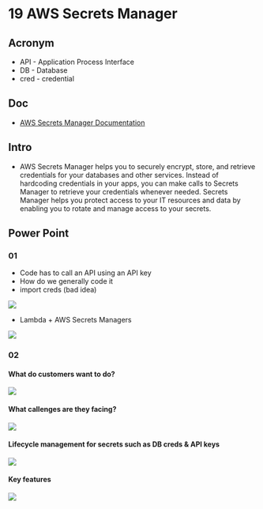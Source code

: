 # 19 AWS Secrets Manager

## Acronym
* API - Application Process Interface
* DB - Database
* cred - credential

## Doc
* [AWS Secrets Manager Documentation](https://docs.aws.amazon.com/secretsmanager/)

## Intro
* AWS Secrets Manager helps you to securely encrypt, store, and retrieve credentials
  for your databases and other services. Instead of hardcoding credentials in your
  apps, you can make calls to Secrets Manager to retrieve your credentials whenever
  needed. Secrets Manager helps you protect access to your IT resources and data by
  enabling you to rotate and manage access to your secrets. 
  
## Power Point
### 01
* Code has to call an API using an API key
* How do we generally code it
* import creds (bad idea) 

[<img src="https://i.imgur.com/PD4AUOG.png">](https://i.imgur.com/PD4AUOG.png)

* Lambda + AWS Secrets Managers

[<img src="https://i.imgur.com/tv71QJt.png">](https://i.imgur.com/tv71QJt.png)

### 02
#### What do customers want to do?
[<img src="https://i.imgur.com/wMV9WEP.png">](https://i.imgur.com/wMV9WEP.png)

#### What callenges are they facing?
[<img src="https://i.imgur.com/pHBh3H2.png">](https://i.imgur.com/pHBh3H2.png)

#### Lifecycle management for secrets such as DB creds & API keys
[<img src="https://i.imgur.com/MLTPtcy.png">](https://i.imgur.com/MLTPtcy.png)

#### Key features
[<img src="https://i.imgur.com/a7OhgED.png">](https://i.imgur.com/a7OhgED.png)
